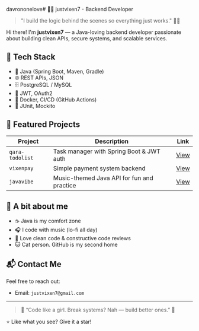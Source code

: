 davrononelove# 👩‍💻 justvixen7 - Backend Developer

> "I build the logic behind the scenes so everything just works." 🔧🖤

Hi there! I'm **justvixen7** — a Java-loving backend developer passionate about building clean APIs, secure systems, and scalable services.

## 🚀 Tech Stack

- 💛 Java (Spring Boot, Maven, Gradle)
- 🌐 REST APIs, JSON
- 🗄 PostgreSQL / MySQL
- 🔐 JWT, OAuth2
- 🐳 Docker, CI/CD (GitHub Actions)
- 🧪 JUnit, Mockito

## 📁 Featured Projects

| Project        | Description                                 | Link       |
|----------------|---------------------------------------------|------------|
| `qara-todolist` | Task manager with Spring Boot & JWT auth   | [View](https://github.com/justvixen7/qara-todolist) |
| `vixenpay`      | Simple payment system backend               | [View](https://github.com/justvixen7/vixenpay) |
| `javavibe`      | Music-themed Java API for fun and practice | [View](https://github.com/justvixen7/javavibe) |

## 🌸 A bit about me

- ☕️ Java is my comfort zone
- 🎧 I code with music (lo-fi all day)
- 💬 Love clean code & constructive code reviews
- 🐱 Cat person. GitHub is my second home

## 📬 Contact Me

Feel free to reach out:


- Email: `justvixen7@gmail.com`

---

> 💬 “Code like a girl. Break systems? Nah — build better ones.” 🚀

⭐️ Like what you see? Give it a star!


<!--
**justvixen7/justvixen7** is a ✨ _special_ ✨ repository because its `README.md` (this file) appears on your GitHub profile.

Here are some ideas to get you started:

- 🔭 I’m currently working on ...
- 🌱 I’m currently learning ...
- 👯 I’m looking to collaborate on ...
- 🤔 I’m looking for help with ...
- 💬 Ask me about ...
- 📫 How to reach me: ...
- 😄 Pronouns: ...
- ⚡ Fun fact: ...
-->
